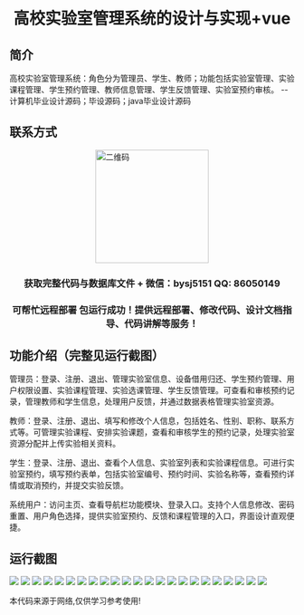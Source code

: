 <p><h1 align="center">高校实验室管理系统的设计与实现+vue</h1></p>

## 简介
高校实验室管理系统：角色分为管理员、学生、教师；功能包括实验室管理、实验课程管理、学生预约管理、教师信息管理、学生反馈管理、实验室预约审核。    --计算机毕业设计源码；毕设源码；java毕业设计源码


## 联系方式
<img src="https://bs-1329754181.cos.ap-shanghai.myqcloud.com/wx.jpg" alt="二维码" style="display: block; margin: 0 auto;" width="200px">
<p><h3 align="center">获取完整代码与数据库文件 + 微信：bysj5151 QQ: 86050149</h3></p>
<p><h3 align="center">可帮忙远程部署 包运行成功！提供远程部署、修改代码、设计文档指导、代码讲解等服务！</h3></p>

## 功能介绍（完整见运行截图）
管理员：登录、注册、退出、管理实验室信息、设备借用归还、学生预约管理、用户权限设置、实验课程管理、实验选课管理、学生反馈管理。可查看和审核预约记录，管理教师和学生信息，处理用户反馈，并通过数据表格管理实验室资源。

教师：登录、注册、退出、填写和修改个人信息，包括姓名、性别、职称、联系方式等。可管理实验课程、安排实验课题，查看和审核学生的预约记录，处理实验室资源分配并上传实验相关资料。

学生：登录、注册、退出、查看个人信息、实验室列表和实验课程信息。可进行实验室预约，填写预约表单，包括实验室编号、预约时间、实验名称等，查看预约详情或取消预约，并提交实验反馈。

系统用户：访问主页、查看导航栏功能模块、登录入口。支持个人信息修改、密码重置、用户角色选择，提供实验室预约、反馈和课程管理的入口，界面设计直观便捷。


## 运行截图
![](https://bs-1329754181.cos.ap-shanghai.myqcloud.com/ssm/CollegeLaboratoryManagementSystem/img/001.jpg)
![](https://bs-1329754181.cos.ap-shanghai.myqcloud.com/ssm/CollegeLaboratoryManagementSystem/img/002.jpg)
![](https://bs-1329754181.cos.ap-shanghai.myqcloud.com/ssm/CollegeLaboratoryManagementSystem/img/003.jpg)
![](https://bs-1329754181.cos.ap-shanghai.myqcloud.com/ssm/CollegeLaboratoryManagementSystem/img/004.jpg)
![](https://bs-1329754181.cos.ap-shanghai.myqcloud.com/ssm/CollegeLaboratoryManagementSystem/img/005.jpg)
![](https://bs-1329754181.cos.ap-shanghai.myqcloud.com/ssm/CollegeLaboratoryManagementSystem/img/006.jpg)
![](https://bs-1329754181.cos.ap-shanghai.myqcloud.com/ssm/CollegeLaboratoryManagementSystem/img/007.jpg)
![](https://bs-1329754181.cos.ap-shanghai.myqcloud.com/ssm/CollegeLaboratoryManagementSystem/img/008.jpg)
![](https://bs-1329754181.cos.ap-shanghai.myqcloud.com/ssm/CollegeLaboratoryManagementSystem/img/009.jpg)
![](https://bs-1329754181.cos.ap-shanghai.myqcloud.com/ssm/CollegeLaboratoryManagementSystem/img/010.jpg)
![](https://bs-1329754181.cos.ap-shanghai.myqcloud.com/ssm/CollegeLaboratoryManagementSystem/img/011.jpg)
![](https://bs-1329754181.cos.ap-shanghai.myqcloud.com/ssm/CollegeLaboratoryManagementSystem/img/012.jpg)
![](https://bs-1329754181.cos.ap-shanghai.myqcloud.com/ssm/CollegeLaboratoryManagementSystem/img/013.jpg)
![](https://bs-1329754181.cos.ap-shanghai.myqcloud.com/ssm/CollegeLaboratoryManagementSystem/img/014.jpg)
![](https://bs-1329754181.cos.ap-shanghai.myqcloud.com/ssm/CollegeLaboratoryManagementSystem/img/015.jpg)
![](https://bs-1329754181.cos.ap-shanghai.myqcloud.com/ssm/CollegeLaboratoryManagementSystem/img/016.jpg)
![](https://bs-1329754181.cos.ap-shanghai.myqcloud.com/ssm/CollegeLaboratoryManagementSystem/img/017.jpg)
![](https://bs-1329754181.cos.ap-shanghai.myqcloud.com/ssm/CollegeLaboratoryManagementSystem/img/018.jpg)
![](https://bs-1329754181.cos.ap-shanghai.myqcloud.com/ssm/CollegeLaboratoryManagementSystem/img/019.jpg)
![](https://bs-1329754181.cos.ap-shanghai.myqcloud.com/ssm/CollegeLaboratoryManagementSystem/img/020.jpg)
![](https://bs-1329754181.cos.ap-shanghai.myqcloud.com/ssm/CollegeLaboratoryManagementSystem/img/021.jpg)
![](https://bs-1329754181.cos.ap-shanghai.myqcloud.com/ssm/CollegeLaboratoryManagementSystem/img/022.jpg)
![](https://bs-1329754181.cos.ap-shanghai.myqcloud.com/ssm/CollegeLaboratoryManagementSystem/img/023.jpg)

<p>本代码来源于网络,仅供学习参考使用!</p>
